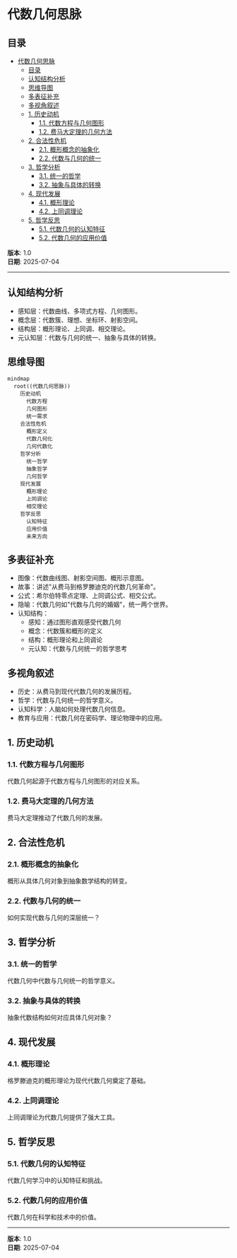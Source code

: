 # 代数几何思脉

## 目录

- [代数几何思脉](#代数几何思脉)
  - [目录](#目录)
  - [认知结构分析](#认知结构分析)
  - [思维导图](#思维导图)
  - [多表征补充](#多表征补充)
  - [多视角叙述](#多视角叙述)
  - [1. 历史动机](#1-历史动机)
    - [1.1. 代数方程与几何图形](#11-代数方程与几何图形)
    - [1.2. 费马大定理的几何方法](#12-费马大定理的几何方法)
  - [2. 合法性危机](#2-合法性危机)
    - [2.1. 概形概念的抽象化](#21-概形概念的抽象化)
    - [2.2. 代数与几何的统一](#22-代数与几何的统一)
  - [3. 哲学分析](#3-哲学分析)
    - [3.1. 统一的哲学](#31-统一的哲学)
    - [3.2. 抽象与具体的转换](#32-抽象与具体的转换)
  - [4. 现代发展](#4-现代发展)
    - [4.1. 概形理论](#41-概形理论)
    - [4.2. 上同调理论](#42-上同调理论)
  - [5. 哲学反思](#5-哲学反思)
    - [5.1. 代数几何的认知特征](#51-代数几何的认知特征)
    - [5.2. 代数几何的应用价值](#52-代数几何的应用价值)

**版本**: 1.0  
**日期**: 2025-07-04

---

## 认知结构分析

- 感知层：代数曲线、多项式方程、几何图形。
- 概念层：代数簇、理想、坐标环、射影空间。
- 结构层：概形理论、上同调、相交理论。
- 元认知层：代数与几何的统一、抽象与具体的转换。

## 思维导图

```mermaid
mindmap
  root((代数几何思脉))
    历史动机
      代数方程
      几何图形
      统一需求
    合法性危机
      概形定义
      代数几何化
      几何代数化
    哲学分析
      统一哲学
      抽象哲学
      几何哲学
    现代发展
      概形理论
      上同调论
      相交理论
    哲学反思
      认知特征
      应用价值
      未来方向
```

## 多表征补充

- 图像：代数曲线图、射影空间图、概形示意图。
- 故事：讲述"从费马到格罗滕迪克的代数几何革命"。
- 公式：希尔伯特零点定理、上同调公式、相交公式。
- 隐喻：代数几何如"代数与几何的婚姻"，统一两个世界。
- 认知结构：
  - 感知：通过图形直观感受代数几何
  - 概念：代数簇和概形的定义
  - 结构：概形理论和上同调论
  - 元认知：代数与几何统一的哲学思考

## 多视角叙述

- 历史：从费马到现代代数几何的发展历程。
- 哲学：代数与几何统一的哲学意义。
- 认知科学：人脑如何处理代数几何信息。
- 教育与应用：代数几何在密码学、理论物理中的应用。

## 1. 历史动机

### 1.1. 代数方程与几何图形

代数几何起源于代数方程与几何图形的对应关系。

### 1.2. 费马大定理的几何方法

费马大定理推动了代数几何的发展。

## 2. 合法性危机

### 2.1. 概形概念的抽象化

概形从具体几何对象到抽象数学结构的转变。

### 2.2. 代数与几何的统一

如何实现代数与几何的深层统一？

## 3. 哲学分析

### 3.1. 统一的哲学

代数几何中代数与几何统一的哲学意义。

### 3.2. 抽象与具体的转换

抽象代数结构如何对应具体几何对象？

## 4. 现代发展

### 4.1. 概形理论

格罗滕迪克的概形理论为现代代数几何奠定了基础。

### 4.2. 上同调理论

上同调理论为代数几何提供了强大工具。

## 5. 哲学反思

### 5.1. 代数几何的认知特征

代数几何学习中的认知特征和挑战。

### 5.2. 代数几何的应用价值

代数几何在科学和技术中的价值。

---

**版本**: 1.0  
**日期**: 2025-07-04

